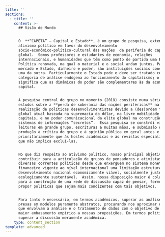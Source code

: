 ```yaml
---
title: ''
sections:
  - title: ''
    content: >-
      ## Visão de Mundo


      O  **“CAPETA” – Capital e Estado**, é um grupo de pesquisa, extensão e
      ativismo político em favor do desenvolvimento
      sócio-econômico-político-cultural das nações  da periferia do capitalismo
      global.  Somos professores e estudantes de economia, relações
      internacionais, e humanidades que têm como ponto de partida uma Economia
      Política renovada, na qual o material e o social andam juntos. Para nós,
      mercado e Estado, dinheiro e poder, são instituições sociais constitutivas
      uma da outra. Particularmente o Estado pode e deve ser tratado como uma
      categoria de análise endógena ao funcionamento do capitalismo; o que
      significa que as dinâmicas do poder são complementares às da acumulação de
      capital.


      A pesquisa central do grupo no momento (2018) consiste numa série de
      estudos sobre a **perda de soberania das nações periféricas** na
      realização de políticas desenvolvimentistas devido a (des)ordem financeira
      global atual baseada na supremacia do dólar, na livre mobilidade de
      capitais, e no poder comunicacional da elite global na construção de
      sistemas de informações “secretos”.  Essa pesquisa se constrói via
      leituras em grande grupo, escrituras a muitas mãos, e submissão de toda
      produção à crítica do grupo e à opinião pública em geral antes e
      prioritariamente que às hostes acadêmicas e às revistas especializadas, o
      que não implica excluí-las.


      No que diz respeito ao ativismo político, nosso principal objetivo é
      contribuir para a articulação de grupos de pensadores e ativistas das mais
      diversas correntes politicas desde que enxerguem no sistema monetário e
      financeiro vigente ao nível internacional uma limitação estrutural ao
      desenvolvimento nacional economicamente viável, socialmente justo e
      ecologicamente sustentável.  Assim, nossa disposição maior é colaborar
      para a construção de uma rede de discussão capaz de pensar, formular e
      propor políticas que sejam mais condizentes com tais objetivos.


      Para tanto é necessário, em termos acadêmicos, superar as análises ainda
      presas em modelos puramente abstratos, procurando nos aproximar de métodos
      que envolvam a análise e o tratamento de dados com o objetivo de fornecer
      maior embasamento empírico a nossas proposições. Em termos políticos, urge
      superar a discussão meramente acadêmica.
    type: content_section
template: advanced
---
```


